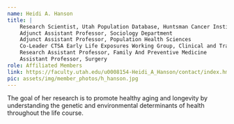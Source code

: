 ```yaml
---
name: Heidi A. Hanson
title: |
    Research Scientist, Utah Population Database, Huntsman Cancer Institute
    Adjunct Assistant Professor, Sociology Department
    Adjunct Assistant Professor, Population Health Sciences
    Co-Leader CTSA Early Life Exposures Working Group, Clinical and Tranlational Science Awards, Lifespan Domain Task Force
    Research Assistant Professor, Family And Preventive Medicine
    Assistant Professor, Surgery
role: Affiliated Members
link: https://faculty.utah.edu/u0008154-Heidi_A_Hanson/contact/index.hml
pic: assets/img/member_photos/h_hanson.jpg
---
```


The goal of her research is to promote healthy aging and longevity by understanding the genetic and environmental determinants of health throughout the life course.
